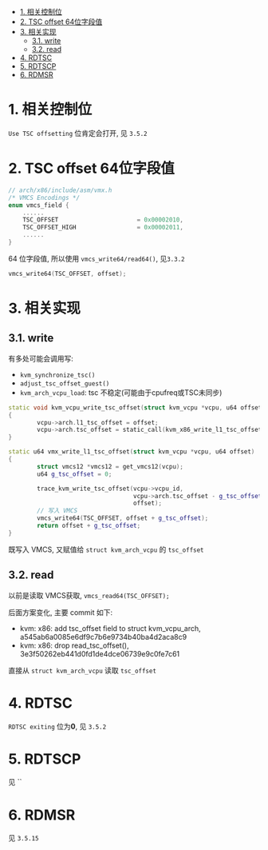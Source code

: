 
<!-- @import "[TOC]" {cmd="toc" depthFrom=1 depthTo=6 orderedList=false} -->

<!-- code_chunk_output -->

- [1. 相关控制位](#1-相关控制位)
- [2. TSC offset 64位字段值](#2-tsc-offset-64位字段值)
- [3. 相关实现](#3-相关实现)
  - [3.1. write](#31-write)
  - [3.2. read](#32-read)
- [4. RDTSC](#4-rdtsc)
- [5. RDTSCP](#5-rdtscp)
- [6. RDMSR](#6-rdmsr)

<!-- /code_chunk_output -->

# 1. 相关控制位

`Use TSC offsetting` 位肯定会打开, 见 `3.5.2`

# 2. TSC offset 64位字段值

```cpp
// arch/x86/include/asm/vmx.h
/* VMCS Encodings */
enum vmcs_field {
    ......
    TSC_OFFSET                      = 0x00002010,
    TSC_OFFSET_HIGH                 = 0x00002011,
    ......
}
```

64 位字段值, 所以使用 `vmcs_write64/read64()`, 见`3.3.2`

```cpp
vmcs_write64(TSC_OFFSET, offset);
```

# 3. 相关实现

## 3.1. write

有多处可能会调用写:

* `kvm_synchronize_tsc()`
* `adjust_tsc_offset_guest()`
* `kvm_arch_vcpu_load`: tsc 不稳定(可能由于cpufreq或TSC未同步)

```cpp
static void kvm_vcpu_write_tsc_offset(struct kvm_vcpu *vcpu, u64 offset)
{
        vcpu->arch.l1_tsc_offset = offset;
        vcpu->arch.tsc_offset = static_call(kvm_x86_write_l1_tsc_offset)(vcpu, offset);
}
```

```cpp
static u64 vmx_write_l1_tsc_offset(struct kvm_vcpu *vcpu, u64 offset)
{
        struct vmcs12 *vmcs12 = get_vmcs12(vcpu);
        u64 g_tsc_offset = 0;

        trace_kvm_write_tsc_offset(vcpu->vcpu_id,
                                   vcpu->arch.tsc_offset - g_tsc_offset,
                                   offset);
        // 写入 VMCS
        vmcs_write64(TSC_OFFSET, offset + g_tsc_offset);
        return offset + g_tsc_offset;
}
```

既写入 VMCS, 又赋值给 `struct kvm_arch_vcpu` 的 `tsc_offset`

## 3.2. read

以前是读取 VMCS获取, `vmcs_read64(TSC_OFFSET);`

后面方案变化, 主要 commit 如下:

* kvm: x86: add tsc_offset field to struct kvm_vcpu_arch, a545ab6a0085e6df9c7b6e9734b40ba4d2aca8c9
* kvm: x86: drop read_tsc_offset(), 3e3f50262eb441d0fd1de4dce06739e9c0fe7c61

直接从 `struct kvm_arch_vcpu` 读取 `tsc_offset`

# 4. RDTSC

`RDTSC exiting` 位为**0**, 见 `3.5.2`




# 5. RDTSCP

见 ``

# 6. RDMSR

见 `3.5.15`